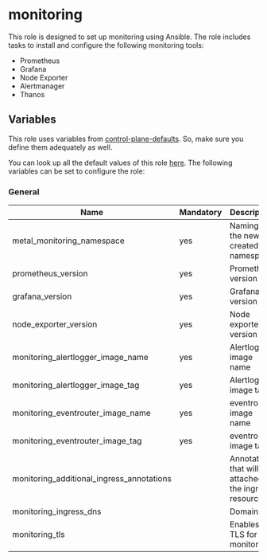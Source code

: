# monitoring

This role is designed to set up monitoring using Ansible. 
The role includes tasks to install and configure the following monitoring tools:
- Prometheus
- Grafana
- Node Exporter
- Alertmanager
- Thanos

## Variables

This role uses variables from [control-plane-defaults](/control-plane). So, make sure you define them adequately as well.

You can look up all the default values of this role [here](defaults/main/main.yaml).
The following variables can be set to configure the role:

### General


| Name                                           | Mandatory | Description                                                 |
|------------------------------------------------|-----------|-------------------------------------------------------------|
| metal_monitoring_namespace                     | yes       | Naming of the newly created namespace                       |           
|      prometheus_version                        | yes       | Prometheus version                                          |
|      grafana_version                           | yes       | Grafana version                                             | 
|      node_exporter_version                     | yes       | Node exporter version                                       |
|  monitoring_alertlogger_image_name             | yes       | Alertlogger image name                                      |
|  monitoring_alertlogger_image_tag              | yes       | Alertlogger image tag                                       |
|  monitoring_eventrouter_image_name             | yes       | eventrouter image name                                      |
|  monitoring_eventrouter_image_tag              | yes       | eventrouter image tag                                       |
|  monitoring_additional_ingress_annotations     |           | Annotations that will be attached to the ingress resource   |
|  monitoring_ingress_dns                        |           | Domain                                                      |
|  monitoring_tls                                |           | Enables TLS for monitoring                                  |

